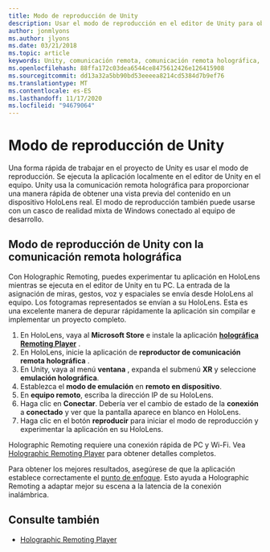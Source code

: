 ```yaml
---
title: Modo de reproducción de Unity
description: Usar el modo de reproducción en el editor de Unity para obtener una vista previa de los cambios en un dispositivo sin necesidad de implementar una aplicación.
author: jonmlyons
ms.author: jlyons
ms.date: 03/21/2018
ms.topic: article
keywords: Unity, comunicación remota, comunicación remota holográfica, reproductor de comunicación remota holográfica, HoloLens, auriculares de realidad mixta, auriculares de realidad mixta de Windows, auriculares de realidad virtual, modo de reproducción de Unity
ms.openlocfilehash: 88ffa172c03dea6544ce8475612426e126415908
ms.sourcegitcommit: dd13a32a5bb90bd53eeeea8214cd5384d7b9ef76
ms.translationtype: MT
ms.contentlocale: es-ES
ms.lasthandoff: 11/17/2020
ms.locfileid: "94679064"
---
```

# <a name="unity-play-mode"></a>Modo de reproducción de Unity

Una forma rápida de trabajar en el proyecto de Unity es usar el modo de reproducción. Se ejecuta la aplicación localmente en el editor de Unity en el equipo. Unity usa la comunicación remota holográfica para proporcionar una manera rápida de obtener una vista previa del contenido en un dispositivo HoloLens real. El modo de reproducción también puede usarse con un casco de realidad mixta de Windows conectado al equipo de desarrollo.

## <a name="unity-play-mode-with-holographic-remoting"></a>Modo de reproducción de Unity con la comunicación remota holográfica

Con Holographic Remoting, puedes experimentar tu aplicación en HoloLens mientras se ejecuta en el editor de Unity en tu PC. La entrada de la asignación de miras, gestos, voz y espaciales se envía desde HoloLens al equipo. Los fotogramas representados se envían a su HoloLens. Esta es una excelente manera de depurar rápidamente la aplicación sin compilar e implementar un proyecto completo.
1. En HoloLens, vaya al **Microsoft Store** e instale la aplicación **[holográfica Remoting Player](https://www.microsoft.com/store/p/holographic-remoting-player/9nblggh4sv40)** .
2. En HoloLens, inicie la aplicación de **reproductor de comunicación remota holográfica** .
3. En Unity, vaya al menú **ventana** , expanda el submenú **XR** y seleccione **emulación holográfica**.
4. Establezca el **modo de emulación** en **remoto en dispositivo**.
5. En **equipo remoto**, escriba la dirección IP de su HoloLens.
6. Haga clic en **Conectar**. Debería ver el cambio de estado de la **conexión** a **conectado** y ver que la pantalla aparece en blanco en HoloLens.
7. Haga clic en el botón **reproducir** para iniciar el modo de reproducción y experimentar la aplicación en su HoloLens.

Holographic Remoting requiere una conexión rápida de PC y Wi-Fi. Vea [Holographic Remoting Player](../platform-capabilities-and-apis/holographic-remoting-player.md) para obtener detalles completos.

Para obtener los mejores resultados, asegúrese de que la aplicación establece correctamente el [punto de enfoque](focus-point-in-unity.md). Esto ayuda a Holographic Remoting a adaptar mejor su escena a la latencia de la conexión inalámbrica.

## <a name="see-also"></a>Consulte también
* [Holographic Remoting Player](../platform-capabilities-and-apis/holographic-remoting-player.md)

